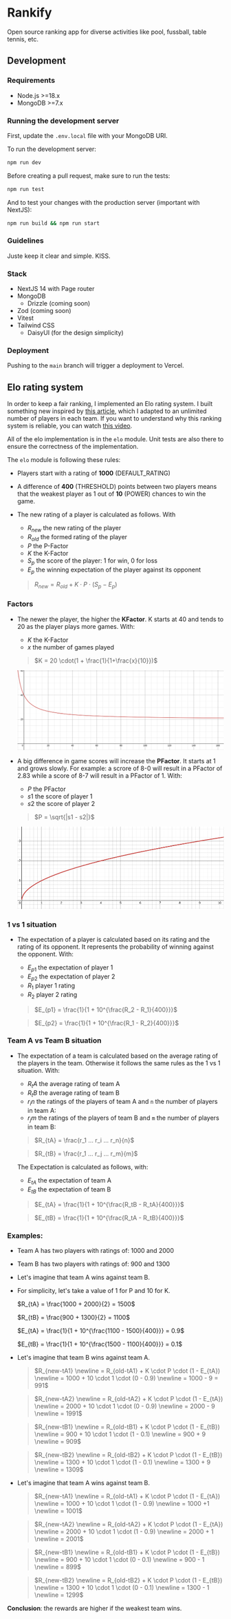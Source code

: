 # Rankify

Open source ranking app for diverse activities like pool, fussball, table tennis, etc.

## Development

### Requirements

- Node.js >=18.x
- MongoDB >=7.x

### Running the development server

First, update the `.env.local` file with your MongoDB URI.

To run the development server:

```bash
npm run dev
```

Before creating a pull request, make sure to run the tests:

```bash
npm run test
```

And to test your changes with the production server (important with NextJS):

```bash
npm run build && npm run start
```

### Guidelines

Juste keep it clear and simple. KISS.

### Stack
- NextJS 14 with Page router
- MongoDB
  - Drizzle (coming soon)
- Zod (coming soon)
- Vitest
- Tailwind CSS
  - DaisyUI (for the design simplicity)

### Deployment

Pushing to the `main` branch will trigger a deployment to Vercel.

## Elo rating system

In order to keep a fair ranking, I implemented an Elo rating system.
I built something new inspired by [this article](https://towardsdatascience.com/developing-an-elo-based-data-driven-ranking-system-for-2v2-multiplayer-games-7689f7d42a53), which I adapted to an unlimited number of players in each team. If you want to understand why this ranking system is reliable, you can watch [this video](https://www.youtube.com/watch?v=9oRDksmH0zM).

All of the elo implementation is in the `elo` module. Unit tests are also there to ensure the correctness of the implementation.

The `elo` module is following these rules:

- Players start with a rating of **1000** (DEFAULT_RATING)

- A difference of **400** (THRESHOLD) points between two players means that the weakest player as 1 out of **10** (POWER) chances to win the game.

- The new rating of a player is calculated as follows. With

  - $R_{new}$ the new rating of the player
  - $R_{old}$ the formed rating of the player
  - $P$ the P-Factor
  - $K$ the K-Factor
  - $S_{p}$ the score of the player: 1 for win, 0 for loss
  - $E_p$ the winning expectation of the player against its opponent

  > $R_{new} = R_{old} + K \cdot P \cdot (S_{p} - E_{p})$


### Factors
- The newer the player, the higher the **KFactor**. K starts at 40 and tends to 20 as the player plays more games. With:
  - $K$ the K-Factor
  - $x$ the number of games played

  > $K = 20 \cdot(1 + \frac{1}{1+\frac{x}{10}})$

  ![K-Factor](assets/k-factor.png)

- A big difference in game scores will increase the **PFactor**. It starts at 1 and grows slowly. For example: a scrore of 8-0 will result in a PFactor of 2.83 while a score of 8-7 will result in a PFactor of 1. With:
  - $P$ the PFactor
  - $s1$ the score of player 1 
  - $s2$ the score of player 2
  
  > $P = \sqrt{|s1 - s2|}$

  ![PFactor](assets/p-factor.png)

### 1 vs 1 situation
- The expectation of a player is calculated based on its rating and the rating of its opponent. It represents the probability of winning against the opponent.
 With:
    - $E_{p1}$ the expectation of player 1
    - $E_{p2}$ the expectation of player 2
    - $R_1$ player 1 rating
    - $R_2$ player 2 rating

    > $E_{p1} = \frac{1}{1 + 10^{\frac{R_2 - R_1}{400}}}$

    > $E_{p2} = \frac{1}{1 + 10^{\frac{R_1 - R_2}{400}}}$

### Team A vs Team B situation 
- The expectation of a team is calculated based on the average rating of the players in the team. Otherwise it follows the same rules as the 1 vs 1 situation.
  With:
    - $R_tA$ the average rating of team A
    - $R_tB$ the average rating of team B
    - $r_in$ the ratings of the players of team A and `n` the number of players in team A:
    - $r_jm$ the ratings of the players of team B and `m` the number of players in team B:

    > $R_{tA} = \frac{r_1 ... r_i ... r_n}{n}$
  
    > $R_{tB} = \frac{r_1 ... r_j ... r_m}{m}$

  The Expectation is calculated as follows, with:

    - $E_{tA}$ the expectation of team A
    - $E_{tB}$ the expectation of team B

    > $E_{tA} = \frac{1}{1 + 10^{\frac{R_tB - R_tA}{400}}}$

    > $E_{tB} = \frac{1}{1 + 10^{\frac{R_tA - R_tB}{400}}}$

### Examples:
- Team A has two players with ratings of: 1000 and 2000
- Team B has two players with ratings of: 900 and 1300

- Let's imagine that team A wins against team B.

- For simplicity, let's take a value of 1 for P and 10 for K.

  $R_{tA} = \frac{1000 + 2000}{2} = 1500$

  $R_{tB} = \frac{900 + 1300}{2} = 1100$

  $E_{tA} = \frac{1}{1 + 10^{\frac{1100 - 1500}{400}}} = 0.9$

  $E_{tB} = \frac{1}{1 + 10^{\frac{1500 - 1100}{400}}} = 0.1$


- Let's imagine that team B wins against team A.

  > $R_{new-tA1} \newline = R_{old-tA1} + K \cdot P \cdot (1 - E_{tA}) \newline = 1000 + 10 \cdot 1 \cdot (0 - 0.9) \newline = 1000 - 9 = 991$

  > $R_{new-tA2} \newline = R_{old-tA2} + K \cdot P \cdot (1 - E_{tA}) \newline = 2000 + 10 \cdot 1 \cdot (0 - 0.9) \newline = 2000 - 9 \newline = 1991$

  > $R_{new-tB1} \newline = R_{old-tB1} + K \cdot P \cdot (1 - E_{tB}) \newline = 900 + 10 \cdot 1 \cdot (1 - 0.1) \newline = 900 + 9 \newline = 909$

  > $R_{new-tB2} \newline = R_{old-tB2} + K \cdot P \cdot (1 - E_{tB}) \newline = 1300 + 10 \cdot 1 \cdot (1 - 0.1) \newline = 1300 + 9 \newline = 1309$

- Let's imagine that team A wins against team B.

  > $R_{new-tA1} \newline = R_{old-tA1} + K \cdot P \cdot (1 - E_{tA}) \newline = 1000 + 10 \cdot 1 \cdot (1 - 0.9) \newline = 1000 +1 \newline = 1001$

  > $R_{new-tA2} \newline = R_{old-tA2} + K \cdot P \cdot (1 - E_{tA}) \newline = 2000 + 10 \cdot 1 \cdot (1 - 0.9) \newline = 2000 + 1 \newline = 2001$

  > $R_{new-tB1} \newline = R_{old-tB1} + K \cdot P \cdot (1 - E_{tB}) \newline = 900 + 10 \cdot 1 \cdot (0 - 0.1) \newline = 900 - 1 \newline = 899$

  > $R_{new-tB2} \newline = R_{old-tB2} + K \cdot P \cdot (1 - E_{tB}) \newline = 1300 + 10 \cdot 1 \cdot (0 - 0.1) \newline = 1300 - 1 \newline = 1299$

**Conclusion**: the rewards are higher if the weakest team wins.  